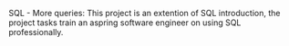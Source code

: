 SQL - More queries: This project is an extention of SQL introduction, the project tasks train an aspring software engineer on using SQL professionally.
